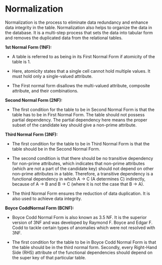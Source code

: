 # Normalization
Normalization is the process to eliminate data redundancy and enhance data integrity in the table. Normalization also helps to organize the data in the database. It is a multi-step process that sets the data into tabular form and removes the duplicated data from the relational tables.

**1st Normal Form (1NF):**
* A table is referred to as being in its First Normal Form if atomicity of the table is 1.

* Here, atomicity states that a single cell cannot hold multiple values. It must hold only a single-valued attribute.

* The First normal form disallows the multi-valued attribute, composite attribute, and their combinations.

**Second Normal Form (2NF):**
* The first condition for the table to be in Second Normal Form is that the table has to be in First Normal Form. The table should not possess partial dependency. The partial dependency here means the proper subset of the candidate key should give a non-prime attribute.

**Third Normal Form (3NF):**
* The first condition for the table to be in Third Normal Form is that the table should be in the Second Normal Form.

* The second condition is that there should be no transitive dependency for non-prime attributes, which indicates that non-prime attributes (which are not a part of the candidate key) should not depend on other non-prime attributes in a table. Therefore, a transitive dependency is a functional dependency in which A → C (A determines C) indirectly, because of A → B and B → C (where it is not the case that B → A).

* The third Normal Form ensures the reduction of data duplication. It is also used to achieve data integrity.

**Boyce CoddNormal Form (BCNF):**
* Boyce Codd Normal Form is also known as 3.5 NF. It is the superior version of 3NF and was developed by Raymond F. Boyce and Edgar F. Codd to tackle certain types of anomalies which were not resolved with 3NF.

* The first condition for the table to be in Boyce Codd Normal Form is that the table should be in the third normal form. Secondly, every Right-Hand Side (RHS) attribute of the functional dependencies should depend on the super key of that particular table.
